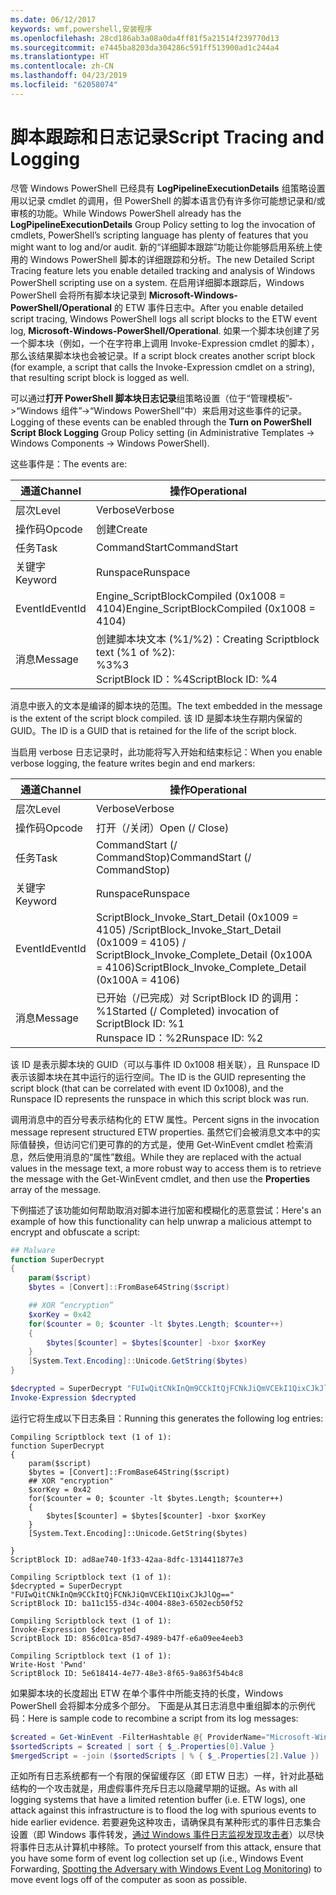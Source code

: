 ```yaml
---
ms.date: 06/12/2017
keywords: wmf,powershell,安装程序
ms.openlocfilehash: 28cd186ab3a08a0da4ff81f5a21514f239770d13
ms.sourcegitcommit: e7445ba8203da304286c591ff513900ad1c244a4
ms.translationtype: HT
ms.contentlocale: zh-CN
ms.lasthandoff: 04/23/2019
ms.locfileid: "62058074"
---
```

# <a name="script-tracing-and-logging"></a><span data-ttu-id="be85a-102">脚本跟踪和日志记录</span><span class="sxs-lookup"><span data-stu-id="be85a-102">Script Tracing and Logging</span></span>

<span data-ttu-id="be85a-103">尽管 Windows PowerShell 已经具有 **LogPipelineExecutionDetails** 组策略设置用以记录 cmdlet 的调用，但 PowerShell 的脚本语言仍有许多你可能想记录和/或审核的功能。</span><span class="sxs-lookup"><span data-stu-id="be85a-103">While Windows PowerShell already has the **LogPipelineExecutionDetails** Group Policy setting to log the invocation of cmdlets, PowerShell’s scripting language has plenty of features that you might want to log and/or audit.</span></span> <span data-ttu-id="be85a-104">新的“详细脚本跟踪”功能让你能够启用系统上使用的 Windows PowerShell 脚本的详细跟踪和分析。</span><span class="sxs-lookup"><span data-stu-id="be85a-104">The new Detailed Script Tracing feature lets you enable detailed tracking and analysis of Windows PowerShell scripting use on a system.</span></span> <span data-ttu-id="be85a-105">在启用详细脚本跟踪后，Windows PowerShell 会将所有脚本块记录到 **Microsoft-Windows-PowerShell/Operational** 的 ETW 事件日志中。</span><span class="sxs-lookup"><span data-stu-id="be85a-105">After you enable detailed script tracing, Windows PowerShell logs all script blocks to the ETW event log, **Microsoft-Windows-PowerShell/Operational**.</span></span> <span data-ttu-id="be85a-106">如果一个脚本块创建了另一个脚本块（例如，一个在字符串上调用 Invoke-Expression cmdlet 的脚本），那么该结果脚本块也会被记录。</span><span class="sxs-lookup"><span data-stu-id="be85a-106">If a script block creates another script block (for example, a script that calls the Invoke-Expression cmdlet on a string), that resulting script block is logged as well.</span></span>

<span data-ttu-id="be85a-107">可以通过**打开 PowerShell 脚本块日志记录**组策略设置（位于“管理模板”->“Windows 组件”->“Windows PowerShell”中）来启用对这些事件的记录。</span><span class="sxs-lookup"><span data-stu-id="be85a-107">Logging of these events can be enabled through the **Turn on PowerShell Script Block Logging** Group Policy setting (in Administrative Templates -> Windows Components -> Windows PowerShell).</span></span>

<span data-ttu-id="be85a-108">这些事件是：</span><span class="sxs-lookup"><span data-stu-id="be85a-108">The events are:</span></span>

| <span data-ttu-id="be85a-109">通道</span><span class="sxs-lookup"><span data-stu-id="be85a-109">Channel</span></span> | <span data-ttu-id="be85a-110">操作</span><span class="sxs-lookup"><span data-stu-id="be85a-110">Operational</span></span>                                 |
|---------|---------------------------------------------|
| <span data-ttu-id="be85a-111">层次</span><span class="sxs-lookup"><span data-stu-id="be85a-111">Level</span></span>   | <span data-ttu-id="be85a-112">Verbose</span><span class="sxs-lookup"><span data-stu-id="be85a-112">Verbose</span></span>                                     |
| <span data-ttu-id="be85a-113">操作码</span><span class="sxs-lookup"><span data-stu-id="be85a-113">Opcode</span></span>  | <span data-ttu-id="be85a-114">创建</span><span class="sxs-lookup"><span data-stu-id="be85a-114">Create</span></span>                                      |
| <span data-ttu-id="be85a-115">任务</span><span class="sxs-lookup"><span data-stu-id="be85a-115">Task</span></span>    | <span data-ttu-id="be85a-116">CommandStart</span><span class="sxs-lookup"><span data-stu-id="be85a-116">CommandStart</span></span>                                |
| <span data-ttu-id="be85a-117">关键字</span><span class="sxs-lookup"><span data-stu-id="be85a-117">Keyword</span></span> | <span data-ttu-id="be85a-118">Runspace</span><span class="sxs-lookup"><span data-stu-id="be85a-118">Runspace</span></span>                                    |
| <span data-ttu-id="be85a-119">EventId</span><span class="sxs-lookup"><span data-stu-id="be85a-119">EventId</span></span> | <span data-ttu-id="be85a-120">Engine_ScriptBlockCompiled (0x1008 = 4104)</span><span class="sxs-lookup"><span data-stu-id="be85a-120">Engine_ScriptBlockCompiled (0x1008 = 4104)</span></span>  |
| <span data-ttu-id="be85a-121">消息</span><span class="sxs-lookup"><span data-stu-id="be85a-121">Message</span></span> | <span data-ttu-id="be85a-122">创建脚本块文本 (%1/%2)：</span><span class="sxs-lookup"><span data-stu-id="be85a-122">Creating Scriptblock text (%1 of %2):</span></span> </br> <span data-ttu-id="be85a-123">%3</span><span class="sxs-lookup"><span data-stu-id="be85a-123">%3</span></span> </br> <span data-ttu-id="be85a-124">ScriptBlock ID：%4</span><span class="sxs-lookup"><span data-stu-id="be85a-124">ScriptBlock ID: %4</span></span> |


<span data-ttu-id="be85a-125">消息中嵌入的文本是编译的脚本块的范围。</span><span class="sxs-lookup"><span data-stu-id="be85a-125">The text embedded in the message is the extent of the script block compiled.</span></span> <span data-ttu-id="be85a-126">该 ID 是脚本块生存期内保留的 GUID。</span><span class="sxs-lookup"><span data-stu-id="be85a-126">The ID is a GUID that is retained for the life of the script block.</span></span>

<span data-ttu-id="be85a-127">当启用 verbose 日志记录时，此功能将写入开始和结束标记：</span><span class="sxs-lookup"><span data-stu-id="be85a-127">When you enable verbose logging, the feature writes begin and end markers:</span></span>

| <span data-ttu-id="be85a-128">通道</span><span class="sxs-lookup"><span data-stu-id="be85a-128">Channel</span></span> | <span data-ttu-id="be85a-129">操作</span><span class="sxs-lookup"><span data-stu-id="be85a-129">Operational</span></span>                                            |
|---------|--------------------------------------------------------|
| <span data-ttu-id="be85a-130">层次</span><span class="sxs-lookup"><span data-stu-id="be85a-130">Level</span></span>   | <span data-ttu-id="be85a-131">Verbose</span><span class="sxs-lookup"><span data-stu-id="be85a-131">Verbose</span></span>                                                |
| <span data-ttu-id="be85a-132">操作码</span><span class="sxs-lookup"><span data-stu-id="be85a-132">Opcode</span></span>  | <span data-ttu-id="be85a-133">打开（/关闭）</span><span class="sxs-lookup"><span data-stu-id="be85a-133">Open (/ Close)</span></span>                                         |
| <span data-ttu-id="be85a-134">任务</span><span class="sxs-lookup"><span data-stu-id="be85a-134">Task</span></span>    | <span data-ttu-id="be85a-135">CommandStart (/ CommandStop)</span><span class="sxs-lookup"><span data-stu-id="be85a-135">CommandStart (/ CommandStop)</span></span>                           |
| <span data-ttu-id="be85a-136">关键字</span><span class="sxs-lookup"><span data-stu-id="be85a-136">Keyword</span></span> | <span data-ttu-id="be85a-137">Runspace</span><span class="sxs-lookup"><span data-stu-id="be85a-137">Runspace</span></span>                                               |
| <span data-ttu-id="be85a-138">EventId</span><span class="sxs-lookup"><span data-stu-id="be85a-138">EventId</span></span> | <span data-ttu-id="be85a-139">ScriptBlock\_Invoke\_Start\_Detail (0x1009 = 4105) /</span><span class="sxs-lookup"><span data-stu-id="be85a-139">ScriptBlock\_Invoke\_Start\_Detail (0x1009 = 4105) /</span></span> </br> <span data-ttu-id="be85a-140">ScriptBlock\_Invoke\_Complete\_Detail (0x100A = 4106)</span><span class="sxs-lookup"><span data-stu-id="be85a-140">ScriptBlock\_Invoke\_Complete\_Detail (0x100A = 4106)</span></span> |
| <span data-ttu-id="be85a-141">消息</span><span class="sxs-lookup"><span data-stu-id="be85a-141">Message</span></span> | <span data-ttu-id="be85a-142">已开始（/已完成）对 ScriptBlock ID 的调用：%1</span><span class="sxs-lookup"><span data-stu-id="be85a-142">Started (/ Completed) invocation of ScriptBlock ID: %1</span></span> </br> <span data-ttu-id="be85a-143">Runspace ID：%2</span><span class="sxs-lookup"><span data-stu-id="be85a-143">Runspace ID: %2</span></span> |

<span data-ttu-id="be85a-144">该 ID 是表示脚本块的 GUID（可以与事件 ID 0x1008 相关联），且 Runspace ID 表示该脚本块在其中运行的运行空间。</span><span class="sxs-lookup"><span data-stu-id="be85a-144">The ID is the GUID representing the script block (that can be correlated with event ID 0x1008), and the Runspace ID represents the runspace in which this script block was run.</span></span>

<span data-ttu-id="be85a-145">调用消息中的百分号表示结构化的 ETW 属性。</span><span class="sxs-lookup"><span data-stu-id="be85a-145">Percent signs in the invocation message represent structured ETW properties.</span></span> <span data-ttu-id="be85a-146">虽然它们会被消息文本中的实际值替换，但访问它们更可靠的的方式是，使用 Get-WinEvent cmdlet 检索消息，然后使用消息的“属性”数组。</span><span class="sxs-lookup"><span data-stu-id="be85a-146">While they are replaced with the actual values in the message text, a more robust way to access them is to retrieve the message with the Get-WinEvent cmdlet, and then use the **Properties** array of the message.</span></span>

<span data-ttu-id="be85a-147">下例描述了该功能如何帮助取消对脚本进行加密和模糊化的恶意尝试：</span><span class="sxs-lookup"><span data-stu-id="be85a-147">Here's an example of how this functionality can help unwrap a malicious attempt to encrypt and obfuscate a script:</span></span>

```powershell
## Malware
function SuperDecrypt
{
    param($script)
    $bytes = [Convert]::FromBase64String($script)

    ## XOR “encryption”
    $xorKey = 0x42
    for($counter = 0; $counter -lt $bytes.Length; $counter++)
    {
        $bytes[$counter] = $bytes[$counter] -bxor $xorKey
    }
    [System.Text.Encoding]::Unicode.GetString($bytes)
}

$decrypted = SuperDecrypt "FUIwQitCNkInQm9CCkItQjFCNkJiQmVCEkI1QixCJkJlQg=="
Invoke-Expression $decrypted
```

<span data-ttu-id="be85a-148">运行它将生成以下日志条目：</span><span class="sxs-lookup"><span data-stu-id="be85a-148">Running this generates the following log entries:</span></span>

```
Compiling Scriptblock text (1 of 1):
function SuperDecrypt
{
    param($script)
    $bytes = [Convert]::FromBase64String($script)
    ## XOR "encryption"
    $xorKey = 0x42
    for($counter = 0; $counter -lt $bytes.Length; $counter++)
    {
        $bytes[$counter] = $bytes[$counter] -bxor $xorKey
    }
    [System.Text.Encoding]::Unicode.GetString($bytes)

}
ScriptBlock ID: ad8ae740-1f33-42aa-8dfc-1314411877e3

Compiling Scriptblock text (1 of 1):
$decrypted = SuperDecrypt "FUIwQitCNkInQm9CCkItQjFCNkJiQmVCEkI1QixCJkJlQg=="
ScriptBlock ID: ba11c155-d34c-4004-88e3-6502ecb50f52

Compiling Scriptblock text (1 of 1):
Invoke-Expression $decrypted
ScriptBlock ID: 856c01ca-85d7-4989-b47f-e6a09ee4eeb3

Compiling Scriptblock text (1 of 1):
Write-Host 'Pwnd'
ScriptBlock ID: 5e618414-4e77-48e3-8f65-9a863f54b4c8
```

如果脚本块的长度超出 ETW 在单个事件中所能支持的长度，Windows PowerShell 会将脚本分成多个部分。 <span data-ttu-id="be85a-150">下面是从其日志消息中重组脚本的示例代码：</span><span class="sxs-lookup"><span data-stu-id="be85a-150">Here is sample code to recombine a script from its log messages:</span></span>

```powershell
$created = Get-WinEvent -FilterHashtable @{ ProviderName="Microsoft-Windows-PowerShell"; Id = 4104 } | Where-Object { $_.<...> }
$sortedScripts = $created | sort { $_.Properties[0].Value }
$mergedScript = -join ($sortedScripts | % { $_.Properties[2].Value })
```

<span data-ttu-id="be85a-151">正如所有日志系统都有一个有限的保留缓存区（即 ETW 日志）一样，针对此基础结构的一个攻击就是，用虚假事件充斥日志以隐藏早期的证据。</span><span class="sxs-lookup"><span data-stu-id="be85a-151">As with all logging systems that have a limited retention buffer (i.e. ETW logs), one attack against this infrastructure is to flood the log with spurious events to hide earlier evidence.</span></span> <span data-ttu-id="be85a-152">若要避免这种攻击，请确保具有某种形式的事件日志集合设置（即 Windows 事件转发，[通过 Windows 事件日志监视发现攻击者](https://www.iad.gov/iad/library/reports/spotting-the-adversary-with-windows-event-log-monitoring.cfm)）以尽快将事件日志从计算机中移除。</span><span class="sxs-lookup"><span data-stu-id="be85a-152">To protect yourself from this attack, ensure that you have some form of event log collection set up (i.e., Windows Event Forwarding, [Spotting the Adversary with Windows Event Log Monitoring](https://www.iad.gov/iad/library/reports/spotting-the-adversary-with-windows-event-log-monitoring.cfm)) to move event logs off of the computer as soon as possible.</span></span>
